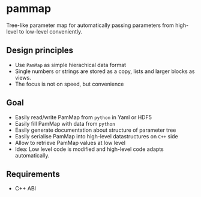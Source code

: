 # pammap

Tree-like parameter map for automatically passing parameters from
high-level to low-level conveniently.

## Design principles
- Use `PamMap` as simple hierachical data format
- Single numbers or strings are stored as a copy, lists and larger blocks as views.
- The focus is not on speed, but convenience

## Goal
- Easily read/write PamMap from `python` in Yaml or HDF5
- Easily fill PamMap with data from `python`
- Easily generate documentation about structure of parameter tree
- Easily serialise PamMap into high-level datastructures on `C++` side
- Allow to retrieve PamMap values at low level
- Idea: Low level code is modified and high-level code adapts automatically.

## Requirements
- C++ ABI
